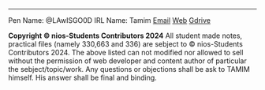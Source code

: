 
---------------------------------------------------

Pen Name: @LAwISGO0D
IRL Name: Tamim
[Email](tamimtasira@gmail.com)
[Web](https://nios-students.pages.dev/wiki/other-materials)
[Gdrive](https://drive.google.com/drive/folders/1vXSgnAmCxWTiv5fqVtAnPMOaIoNA75oa?usp=drive_link)

**Copyright © nios-Students Contributors 2024**
All student made notes, practical files (namely 330,663 and 336) are sebject to © nios-Students Contributors 2024. The above listed can not
modified nor allowed to sell without the permission of web developer and content author of particular the sebject/topic/work. Any questions or objections shall be ask to TAMIM himself. His answer shall be final and binding.
